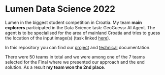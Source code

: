 # Lumen Data Science 2022
Lumen in the biggest student competition in Croatia. My team **main explorers** participated in the Data Science task: GeoGuessr AI Agent. 
The agent is to be specialised for the area of mainland Croatia and tries to guess the location of the input image(s) (task linked [here](https://github.com/ana-v1/lumen2022/blob/main/lumen-datasci-2022-3.pdf)).

In this repository you can find our [project](https://github.com/ana-v1/lumen2022/blob/main/project_documentation.pdf) and [technical](https://github.com/ana-v1/lumen2022/blob/main/technical_documentation.pdf) documentation.

There were 50 teams in total and we were among one of the 7 teams selected for the Final where we presented our approach and the end solution.
As a result **my team won the 2nd place**.

